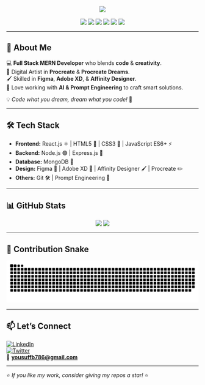 <!-- Typing SVG -->
<p align="center">
  <img src="https://readme-typing-svg.herokuapp.com?size=25&color=F75C7E&center=true&vCenter=true&width=600&lines=Hey+There!+👋+I'm+Md+Yousuf+Ansari;Full+Stack+MERN+Developer+💻;Digital+Artist+🎨;Prompt+Engineer+🤖;Code+what+you+dream,+dream+what+you+code!+🚀">
</p>

<!-- Badges -->
<p align="center">
  <img src="https://img.shields.io/badge/MERN-Stack-00d09c?style=for-the-badge&logo=mongodb&logoColor=white">
  <img src="https://img.shields.io/badge/JavaScript-F7DF1E?style=for-the-badge&logo=javascript&logoColor=black">
  <img src="https://img.shields.io/badge/React-20232A?style=for-the-badge&logo=react&logoColor=61DAFB">
  <img src="https://img.shields.io/badge/Node.js-43853D?style=for-the-badge&logo=node.js&logoColor=white">
  <img src="https://img.shields.io/badge/Figma-F24E1E?style=for-the-badge&logo=figma&logoColor=white">
  <img src="https://img.shields.io/badge/Procreate-000000?style=for-the-badge&logo=procreate&logoColor=white">
</p>

---

## 🚀 About Me  
💻 **Full Stack MERN Developer** who blends **code** & **creativity**.  
🎨 Digital Artist in **Procreate** & **Procreate Dreams**.  
🖌️ Skilled in **Figma**, **Adobe XD**, & **Affinity Designer**.  
🤖 Love working with **AI & Prompt Engineering** to craft smart solutions.  

💡 *Code what you dream, dream what you code!* 🚀  

---

## 🛠 Tech Stack  
- **Frontend:** React.js ⚛️ | HTML5 📝 | CSS3 🎨 | JavaScript ES6+ ⚡  
- **Backend:** Node.js 🟢 | Express.js 🚀  
- **Database:** MongoDB 🍃  
- **Design:** Figma 🎯 | Adobe XD 💎 | Affinity Designer 🖌️ | Procreate ✏️  
- **Others:** Git 🛠 | Prompt Engineering 🤖  

---

## 📊 GitHub Stats  
<p align="center">
  <img src="https://github-readme-stats.vercel.app/api?username=yousuf99310&show_icons=true&theme=radical" height="165">
  <img src="https://github-readme-stats.vercel.app/api/top-langs/?username=yousuf99310&layout=compact&theme=radical" height="165">
</p>

---

## 🐍 Contribution Snake  
<p align="center">
  <img src="https://github.com/Platane/snk/raw/output/github-contribution-grid-snake.svg" alt="snake animation">
</p>

---

## 📫 Let’s Connect  
[![LinkedIn](https://www.linkedin.com/in/mohammad-yousuf-a406a123b?utm_source=share&utm_campaign=share_via&utm_content=profile&utm_medium=android_app)](#)  
[![Twitter](https://img.shields.io/badge/Twitter-1DA1F2?style=for-the-badge&logo=twitter&logoColor=white)](#)  
📧 **yousuffb786@gmail.com**  

---
⭐ *If you like my work, consider giving my repos a star!* ⭐
